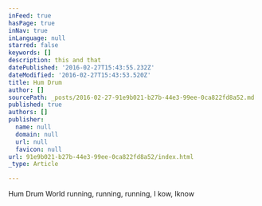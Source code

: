 ```yaml
---
inFeed: true
hasPage: true
inNav: true
inLanguage: null
starred: false
keywords: []
description: this and that
datePublished: '2016-02-27T15:43:55.232Z'
dateModified: '2016-02-27T15:43:53.520Z'
title: Hum Drum
author: []
sourcePath: _posts/2016-02-27-91e9b021-b27b-44e3-99ee-0ca822fd8a52.md
published: true
authors: []
publisher:
  name: null
  domain: null
  url: null
  favicon: null
url: 91e9b021-b27b-44e3-99ee-0ca822fd8a52/index.html
_type: Article

---
```

Hum Drum World running, running, running, I kow, Iknow